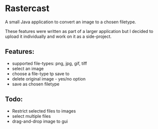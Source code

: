 # Rastercast
A small Java application to convert an image to a chosen filetype.

These features were written as part of a larger application but I decided to upload it individually and work on it as a side-project.

## Features:
- supported file-types: png, jpg, gif, tiff
- select an image
- choose a file-type tp save to
- delete original image - yes/no option
- save as chosen filetype

## Todo:
- Restrict selected files to images
- select multiple files
- drag-and-drop image to gui
